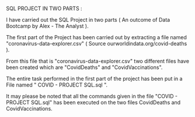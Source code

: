 SQL PROJECT IN TWO PARTS : 

I have carried out the SQL Project in two parts ( An outcome of Data Bootcamp by Alex - The Analyst ).

The first part of the Project has been carried out by extracting a file named "coronavirus-data-explorer.csv" ( Source ourworldindata.org/covid-deaths ).

From this file that is "coronavirus-data-explorer.csv" two different files have been created which are "CovidDeaths" and "CovidVaccinations".

The entire task performed in the first part of the project has been put in a File named " COVID - PROJECT SQL.sql ".

It may please be noted that all the commands given in the file "COVID - PROJECT SQL.sql" has been executed on the two files CovidDeaths and CovidVaccinations.
